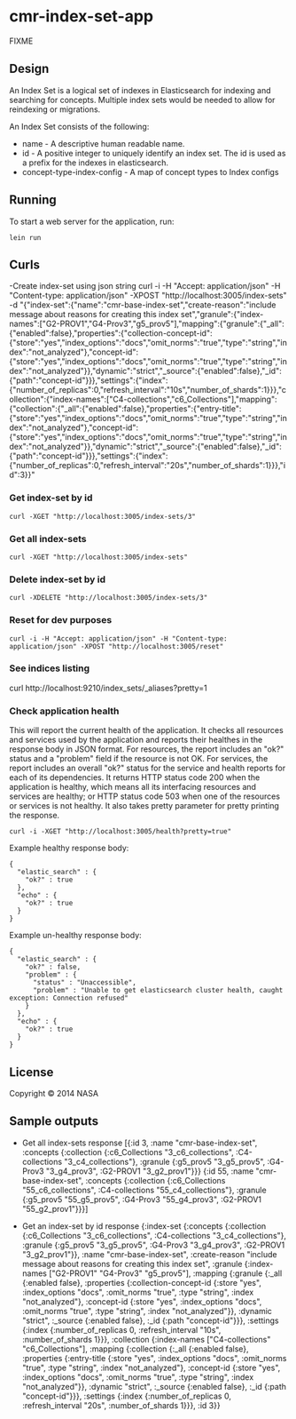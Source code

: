 # cmr-index-set-app

FIXME

## Design

An Index Set is a logical set of indexes in Elasticsearch for indexing and searching for concepts. Multiple index sets would be needed to allow for reindexing or migrations.

An Index Set consists of the following:

  * name - A descriptive human readable name.
  * id - A positive integer to uniquely identify an index set. The id is used as a prefix for the indexes in elasticsearch.
  * concept-type-index-config - A map of concept types to Index configs

## Running

To start a web server for the application, run:

    lein run

## Curls

-Create index-set using json string
 curl -i -H "Accept: application/json" -H "Content-type: application/json" -XPOST "http://localhost:3005/index-sets" -d "{\"index-set\":{\"name\":\"cmr-base-index-set\",\"create-reason\":\"include message about reasons for creating this index set\",\"granule\":{\"index-names\":[\"G2-PROV1\",\"G4-Prov3\",\"g5_prov5\"],\"mapping\":{\"granule\":{\"_all\":{\"enabled\":false},\"properties\":{\"collection-concept-id\":{\"store\":\"yes\",\"index_options\":\"docs\",\"omit_norms\":\"true\",\"type\":\"string\",\"index\":\"not_analyzed\"},\"concept-id\":{\"store\":\"yes\",\"index_options\":\"docs\",\"omit_norms\":\"true\",\"type\":\"string\",\"index\":\"not_analyzed\"}},\"dynamic\":\"strict\",\"_source\":{\"enabled\":false},\"_id\":{\"path\":\"concept-id\"}}},\"settings\":{\"index\":{\"number_of_replicas\":0,\"refresh_interval\":\"10s\",\"number_of_shards\":1}}},\"collection\":{\"index-names\":[\"C4-collections\",\"c6_Collections\"],\"mapping\":{\"collection\":{\"_all\":{\"enabled\":false},\"properties\":{\"entry-title\":{\"store\":\"yes\",\"index_options\":\"docs\",\"omit_norms\":\"true\",\"type\":\"string\",\"index\":\"not_analyzed\"},\"concept-id\":{\"store\":\"yes\",\"index_options\":\"docs\",\"omit_norms\":\"true\",\"type\":\"string\",\"index\":\"not_analyzed\"}},\"dynamic\":\"strict\",\"_source\":{\"enabled\":false},\"_id\":{\"path\":\"concept-id\"}}},\"settings\":{\"index\":{\"number_of_replicas\":0,\"refresh_interval\":\"20s\",\"number_of_shards\":1}}},\"id\":3}}"

### Get index-set by id

    curl -XGET "http://localhost:3005/index-sets/3"

### Get all index-sets

    curl -XGET "http://localhost:3005/index-sets"

### Delete index-set by id

    curl -XDELETE "http://localhost:3005/index-sets/3"

### Reset for dev purposes

    curl -i -H "Accept: application/json" -H "Content-type: application/json" -XPOST "http://localhost:3005/reset"

### See indices listing

   curl http://localhost:9210/index_sets/_aliases?pretty=1

### Check application health

This will report the current health of the application. It checks all resources and services used by the application and reports their healthes in the response body in JSON format. For resources, the report includes an "ok?" status and a "problem" field if the resource is not OK. For services, the report includes an overall "ok?" status for the service and health reports for each of its dependencies. It returns HTTP status code 200 when the application is healthy, which means all its interfacing resources and services are healthy; or HTTP status code 503 when one of the resources or services is not healthy. It also takes pretty parameter for pretty printing the response.

    curl -i -XGET "http://localhost:3005/health?pretty=true"

Example healthy response body:

```
{
  "elastic_search" : {
    "ok?" : true
  },
  "echo" : {
    "ok?" : true
  }
}
```

Example un-healthy response body:

```
{
  "elastic_search" : {
    "ok?" : false,
    "problem" : {
      "status" : "Unaccessible",
      "problem" : "Unable to get elasticsearch cluster health, caught exception: Connection refused"
    }
  },
  "echo" : {
    "ok?" : true
  }
}
```

## License

Copyright © 2014 NASA

## Sample outputs

- Get all index-sets response
[{:id 3,
  :name "cmr-base-index-set",
  :concepts
  {:collection
   {:c6_Collections "3_c6_collections",
    :C4-collections "3_c4_collections"},
   :granule
   {:g5_prov5 "3_g5_prov5",
    :G4-Prov3 "3_g4_prov3",
    :G2-PROV1 "3_g2_prov1"}}}
 {:id 55,
  :name "cmr-base-index-set",
  :concepts
  {:collection
   {:c6_Collections "55_c6_collections",
    :C4-collections "55_c4_collections"},
   :granule
   {:g5_prov5 "55_g5_prov5",
    :G4-Prov3 "55_g4_prov3",
    :G2-PROV1 "55_g2_prov1"}}}]

- Get an index-set by id response
    {:index-set
 {:concepts
  {:collection
   {:c6_Collections "3_c6_collections",
    :C4-collections "3_c4_collections"},
   :granule
   {:g5_prov5 "3_g5_prov5",
    :G4-Prov3 "3_g4_prov3",
    :G2-PROV1 "3_g2_prov1"}},
  :name "cmr-base-index-set",
  :create-reason
  "include message about reasons for creating this index set",
  :granule
  {:index-names ["G2-PROV1" "G4-Prov3" "g5_prov5"],
   :mapping
   {:granule
    {:_all {:enabled false},
     :properties
     {:collection-concept-id
      {:store "yes",
       :index_options "docs",
       :omit_norms "true",
       :type "string",
       :index "not_analyzed"},
      :concept-id
      {:store "yes",
       :index_options "docs",
       :omit_norms "true",
       :type "string",
       :index "not_analyzed"}},
     :dynamic "strict",
     :_source {:enabled false},
     :_id {:path "concept-id"}}},
   :settings
   {:index
    {:number_of_replicas 0,
     :refresh_interval "10s",
     :number_of_shards 1}}},
  :collection
  {:index-names ["C4-collections" "c6_Collections"],
   :mapping
   {:collection
    {:_all {:enabled false},
     :properties
     {:entry-title
      {:store "yes",
       :index_options "docs",
       :omit_norms "true",
       :type "string",
       :index "not_analyzed"},
      :concept-id
      {:store "yes",
       :index_options "docs",
       :omit_norms "true",
       :type "string",
       :index "not_analyzed"}},
     :dynamic "strict",
     :_source {:enabled false},
     :_id {:path "concept-id"}}},
   :settings
   {:index
    {:number_of_replicas 0,
     :refresh_interval "20s",
     :number_of_shards 1}}},
  :id 3}}

